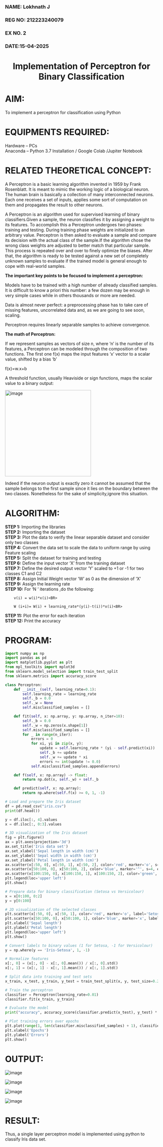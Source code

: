 <H3>NAME: Lokhnath J</H3>
<H3>REG NO: 212223240079</H3>
<H3>EX NO. 2 </H3>
<H3>DATE:15-04-2025</H3>

## <H1 ALIGN =CENTER>Implementation of Perceptron for Binary Classification</H1>

# AIM:
To implement a perceptron for classification using Python<BR>

# EQUIPMENTS REQUIRED:
Hardware – PCs<BR>
Anaconda – Python 3.7 Installation / Google Colab /Jupiter Notebook

# RELATED THEORETICAL CONCEPT:
A Perceptron is a basic learning algorithm invented in 1959 by Frank Rosenblatt. It is meant to mimic the working logic of a biological neuron. The human brain is basically a collection of many interconnected neurons. Each one receives a set of inputs, applies some sort of computation on them and propagates the result to other neurons.<BR>

A Perceptron is an algorithm used for supervised learning of binary classifiers.Given a sample, the neuron classifies it by assigning a weight to its features. To accomplish this a Perceptron undergoes two phases: training and testing. During training phase weights are initialized to an arbitrary value. Perceptron is then asked to evaluate a sample and compare its decision with the actual class of the sample.If the algorithm chose the wrong class weights are adjusted to better match that particular sample. This process is repeated over and over to finely optimize the biases. After that, the algorithm is ready to be tested against a new set of completely unknown samples to evaluate if the trained model is general enough to cope with real-world samples.<BR>

<b>The important key points to be focused to implement a perceptron:</b><BR>

Models have to be trained with a high number of already classified samples. It is difficult to know a priori this number: a few dozen may be enough in very simple cases while in others thousands or more are needed.<BR>

Data is almost never perfect: a preprocessing phase has to take care of missing features, uncorrelated data and, as we are going to see soon, scaling.<BR>

Perceptron requires linearly separable samples to achieve convergence.<BR>

<b>The math of Perceptron:</b><BR>

If we represent samples as vectors of size n, where ‘n’ is the number of its features, a Perceptron can be modeled through the composition of two functions. The first one f(x) maps the input features  ‘x’  vector to a scalar value, shifted by a bias ‘b’<BR>

f(x)=w.x+b<br>

A threshold function, usually Heaviside or sign functions, maps the scalar value to a binary output:<br>

<img width="283" alt="image" src="https://github.com/Lavanyajoyce/Ex-2--NN/assets/112920679/c6d2bd42-3ec1-42c1-8662-899fa450f483">

Indeed if the neuron output is exactly zero it cannot be assumed that the sample belongs to the first sample since it lies on the boundary between the two classes. Nonetheless for the sake of simplicity,ignore this situation.<BR>

# ALGORITHM:

<b>STEP 1:</b> Importing the libraries<BR>
<b>STEP 2:</b> Importing the dataset<BR>
<b>STEP 3:</b> Plot the data to verify the linear separable dataset and consider only two classes<BR>
<b>STEP 4:</b> Convert the data set to scale the data to uniform range by using Feature scaling<BR>
<b>STEP 5:</b> Split the dataset for training and testing<BR>
<b>STEP 6:</b> Define the input vector ‘X’ from the training dataset<BR>
<b>STEP 7:</b> Define the desired output vector ‘Y’ scaled to +1 or -1 for two classes C1 and C2<BR>
<b>STEP 8:</b> Assign Initial Weight vector ‘W’ as 0 as the dimension of ‘X’<br>
<b>STEP 9:</b> Assign the learning rate<BR>
<b>STEP 10:</b> For ‘N ‘ iterations ,do the following:<BR>

        v(i) = w(i)*x(i)<BR>
         
        W (i+i)= W(i) + learning_rate*(y(i)-t(i))*x(i)<BR>
<b>STEP 11:</b> Plot the error for each iteration <BR>
<b>STEP 12:</b> Print the accuracy<BR>

# PROGRAM:

```python
import numpy as np
import pandas as pd
import matplotlib.pyplot as plt
from mpl_toolkits import mplot3d
from sklearn.model_selection import train_test_split
from sklearn.metrics import accuracy_score

class Perceptron:
    def __init__(self, learning_rate=0.1):
        self.learning_rate = learning_rate
        self._b = 0.0
        self._w = None
        self.misclassified_samples = []

    def fit(self, x: np.array, y: np.array, n_iter=10):
        self._b = 0.0
        self._w = np.zeros(x.shape[1])
        self.misclassified_samples = []
        for _ in range(n_iter):
            errors = 0
            for xi, yi in zip(x, y):
                update = self.learning_rate * (yi - self.predict(xi))
                self._b += update
                self._w += update * xi
                errors += int(update != 0.0)
            self.misclassified_samples.append(errors)

    def f(self, x: np.array) -> float:
        return np.dot(x, self._w) + self._b

    def predict(self, x: np.array):
        return np.where(self.f(x) >= 0, 1, -1)

# Load and prepare the Iris dataset
df = pd.read_csv("iris.csv")
print(df.head())

y = df.iloc[:, 4].values
x = df.iloc[:, 0:3].values

# 3D visualization of the Iris dataset
fig = plt.figure()
ax = plt.axes(projection='3d')
ax.set_title('Iris data set')
ax.set_xlabel('Sepal length in width (cm)')
ax.set_ylabel('Sepal width in width (cm)')
ax.set_zlabel('Petal length in width (cm)')
ax.scatter(x[:50, 0], x[:50, 1], x[:50, 2], color='red', marker='o', s=4, edgecolor='red', label='Iris Setosa')
ax.scatter(x[50:100, 0], x[50:100, 2], color='blue', marker='^', s=4, edgecolor='blue', label='Iris Versicolour')
ax.scatter(x[100:150, 0], x[100:150, 1], x[100:150, 2], color='green', marker='x', s=4, edgecolor='green', label='Iris Virginica')
plt.legend(loc='upper left')
plt.show()

# Prepare data for binary classification (Setosa vs Versicolour)
x = x[0:100, 0:2]
y = y[0:100]

# 2D visualization of the selected classes
plt.scatter(x[:50, 0], x[:50, 1], color='red', marker='o', label='Setosa')
plt.scatter(x[50:100, 0], x[50:100, 1], color='blue', marker='x', label='Versicolour')
plt.xlabel('Sepal length')
plt.ylabel('Petal length')
plt.legend(loc='upper left')
plt.show()

# Convert labels to binary values (1 for Setosa, -1 for Versicolour)
y = np.where(y == 'Iris-Setosa', 1, -1)

# Normalize features
x[:, 0] = (x[:, 0] - x[:, 0].mean()) / x[:, 0].std()
x[:, 1] = (x[:, 1] - x[:, 1].mean()) / x[:, 1].std()

# Split data into training and test sets
x_train, x_test, y_train, y_test = train_test_split(x, y, test_size=0.25, random_state=0)

# Train the perceptron
classifier = Perceptron(learning_rate=0.01)
classifier.fit(x_train, y_train)

# Evaluate the model
print("accuracy", accuracy_score(classifier.predict(x_test), y_test) * 100)

# Plot training errors over epochs
plt.plot(range(1, len(classifier.misclassified_samples) + 1), classifier.misclassified_samples, marker='o')
plt.xlabel('Epochs')
plt.ylabel('Errors')
plt.show()
```    

# OUTPUT:

![image](https://github.com/user-attachments/assets/6450f380-eab8-4c2c-9a4c-3c690a3bcb80)

![image](https://github.com/user-attachments/assets/6cbb88fd-6830-467c-805e-effbd1f8c038)

![image](https://github.com/user-attachments/assets/f34c6bb2-7a1a-4b4c-a235-33ff2613e329)

![image](https://github.com/user-attachments/assets/d981f892-1b22-452d-8886-f5cab9785805)

# RESULT:

Thus, a single layer perceptron model is implemented using python to classify Iris data set.
